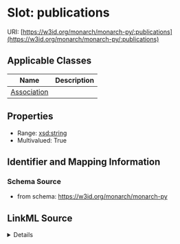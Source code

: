# Slot: publications

URI: [https://w3id.org/monarch/monarch-py/:publications](https://w3id.org/monarch/monarch-py/:publications)



<!-- no inheritance hierarchy -->




## Applicable Classes

| Name | Description |
| --- | --- |
[Association](Association.md) | 






## Properties

* Range: [xsd:string](xsd:string)
* Multivalued: True








## Identifier and Mapping Information







### Schema Source


* from schema: https://w3id.org/monarch/monarch-py




## LinkML Source

<details>
```yaml
name: publications
from_schema: https://w3id.org/monarch/monarch-py
rank: 1000
multivalued: true
alias: publications
domain_of:
- Association
range: string

```
</details>